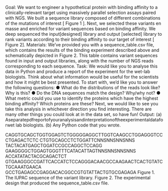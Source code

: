 Goal:​ We want to engineer a hypothetical protein with binding affinity to a clinically-relevant target using massively parallel selection assays paired with NGS. We built a sequence library composed of different combinations of the mutations of interest [ ​Figure 1​ ]. Next, we selected these variants en masse​ and enriched for variant sequences based on binding affinity. We deep sequenced the input​ [designed] library and ​output​ [selected] library to rank variants according to their binding affinity to our target of interest [ ​Figure 2 ​].
Materials: ​We’ve provided you with a ​sequence_table.csv​ file, which contains the results of the binding experiment described above and schematically depicted in​ Figure 2​. This table contains variant sequences found in ​input​ and ​output​ libraries, along with the number of NGS reads corresponding to each sequence.
Task: ​We would like you to analyse this data in Python and produce a report of the experiment for the wet-lab biologists. Think about what information would be useful for the scientists and how it might be best presented.
To start with, we’d like you to answer the following questions:
● What do the distributions of the reads look like? Why is this?
● Do the DNA sequences match the design? Why/why not?
● What metric could you use to identify the proteins which have the highest binding affinity?
Which proteins are these?
Next, we would like to see you take this analysis in whichever direction you find interesting. There are many other things you could look at in the data set, so have fun!
Output:
(a) Aseparatepdfreportofyouranalysisandinterpretationoftheexperimentaldataforwet lab biologists.
(b) Any Python code that you wrote.

CAGGTGCAGCTGGTGGAGTCTGGGGGAGGCTTGGTCAAGCCTGGAGGGTCCCTGAGACTCTC CTGTGCAGCCTCTGGATTC​NNSNNSNNSNNS​TACTACATGAGCTGGATCCGCCAGGCTCCAGG GAAGGGGCTGGAGTGGGTTTCATACATTAGT​NNSNNSNNSNNS​ACCATATACTACGCAGACTCT GTGAAGGGCCGATTCACCATCTCCAGGGACAACGCCAAGAACTCACTGTATCTGCAAATGAACA GCCTGAGAGCCGAGGACACGGCCGTGTATTACTGTGCGAGAGA
Figure 1​. The IUPAC sequence of the variant library.
Figure 2. ​The experimental design that produced the ​sequence_table.csv​ file.
 
